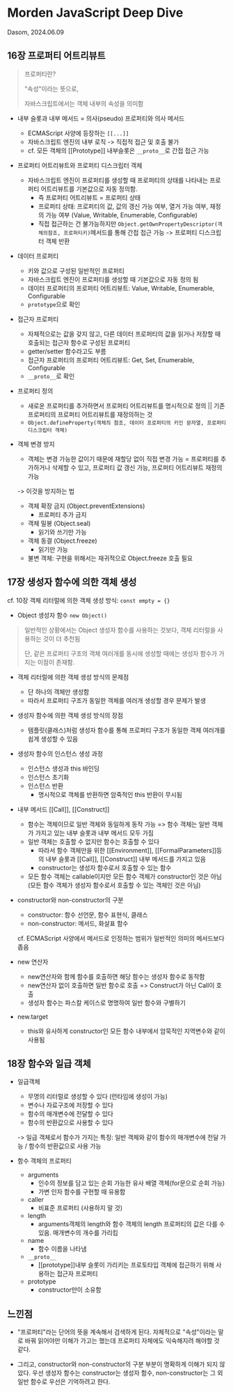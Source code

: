 # Morden JavaScript Deep Dive

Dasom, 2024.06.09

## 16장 프로퍼티 어트리뷰트

> 프로퍼티란?
>
> "속성"이라는 뜻으로,
>
> 자바스크립트에서는 객체 내부의 속성을 의미함

* 내부 슬롯과 내부 메서드 = 의사(pseudo) 프로퍼티와 의사 메서드
  * ECMAScript 사양에 등장하는 `[[...]]`
  * 자바스크립트 엔진의 내부 로직 -> 직접적 접근 및 호출 불가
  * cf. 모든 객체의 [[Prototype]] 내부슬롯은 `__proto__`로 간접 접근 가능


* 프로퍼티 어트리뷰트와 프로퍼티 디스크립터 객체
  * 자바스크립트 엔진이 프로퍼티를 생성할 때 프로퍼티의 상태를 나타내는 프로퍼티 어트리뷰트를 기본값으로 자동 정의함.
    * 즉 프로퍼티 어트리뷰트 = 프로퍼티 상태
    * 프로퍼티 상태: 프로퍼티의 값, 값의 갱신 가능 여부, 열거 가능 여부, 재정의 가능 여부 (Value, Writable, Enumerable, Configurable)
    * 직접 접근하는 건 불가능하지만 `Object.getOwnPropertyDescriptor(객체의참조, 프로퍼티키)`메서드를 통해 간접 접근 가능 -> 프로퍼티 디스크립터 객체 반환



* 데이터 프로퍼티
  * 키와 값으로 구성된 일반적인 프로퍼티
  * 자바스크립트 엔진이 프로퍼티를 생성할 때 기본값으로 자동 정의 됨
  * 데이터 프로퍼티의 프로퍼티 어트리뷰트:  Value, Writable, Enumerable, Configurable
  * `prototype`으로 확인
* 접근자 프로퍼티
  * 자체적으로는 값을 갖지 않고, 다른 데이터 프로퍼티의 값을 읽거나 저장할 때 호출되는 접근자 함수로 구성된 프로퍼티
  * getter/setter 함수라고도 부름
  * 접근자 프로퍼티의 프로퍼티 어트리뷰트: Get, Set, Enumerable, Configurable
  * `__proto__`로 확인



* 프로퍼티 정의

  * 새로운 프로퍼티를 추가하면서 프로퍼티 어트리뷰트를 명시적으로 정의 || 기존 프로퍼티의 프로퍼티 어트리뷰트를 재정의하는 것
  * `Object.defineProperty(객체즤 참조, 데이터 프로퍼티의 키인 문자열, 프로퍼티 디스크립터 객체)`

* 객체 변경 방지

  * 객체는 변경 가능한 값이기 때문에 재할당 없이 직접 변경 가능 = 프로퍼티를 추가하거나 삭제할 수 있고, 프로퍼티 값 갱신 가능, 프로퍼티 어트리뷰트 재정의 가능

  -> 이것을 방지하는 법

  * 객체 확장 금지 (Object.preventExtensions)
    * 프로퍼티 추가 금지
  * 객체 밀봉 (Object.seal)
    * 읽기와 쓰기만 가능
  * 객체 동결 (Object.freeze)
    * 읽기만 가능
  * 불변 객체: 구현을 위해서는 재귀적으로 Object.freeze 호출 필요



## 17장 생성자 함수에 의한 객체 생성

cf. 10장 객체 리터럴에 의한 객체 생성 방식: `const empty = {}`

* Object 생성자 함수 `new Object()`

> 일반적인 상황에서는 Object 생성자 함수를 사용하는 것보다, 객체 리터럴을 사용하는 것이 더 추천됨
>
> 단, 같은 프로퍼티 구조의 객체 여러개를 동시에 생성할 때에는 생성자 함수가 가지는 이점이 존재함.

* 객체 리터럴에 의한 객체 생성 방식의 문제점
  * 단 하나의 객체만 생성함
  * 따라서 프로퍼티 구조가 동일한 객체를 여러개 생성할 경우 문제가 발생
* 생성자 함수에 의한 객체 생성 방식의 장점
  * 템플릿(클래스)처럼 생성자 함수를 통해 프로퍼티 구조가 동일한 객체 여러개를 쉽게 생성할 수 있음



* 생성자 함수의 인스턴스 생성 과정
  * 인스턴스 생성과 this 바인딩
  * 인스턴스 초기화
  * 인스턴스 반환
    * 명시적으로 객체를 반환하면 암죽적인 this 반환이 무시됨



* 내부 메서드 [[Call]], [[Construct]]

  * 함수는 객체이므로 일반 객체와 동일하게 동작 가능 => 함수 객체는 일반 객체가 가지고 있는 내부 슬롯과 내부 메서드 모두 가짐
  * 일반 객체는 호출할 수 없지만 함수는 호출할 수 있다
    * 따라서 함수 객체만을 위한 [[Environment]], [[FormalParameters]]등의 내부 슬롯과 [[Call]], [[Construct]] 내부 메서드를 가지고 있음
    * constructor는 생성자 함수로서 호출할 수 있는 함수
  * 모든 함수 객체는 callable이지만 모든 함수 객체가 constructor인 것은 아님 (모든 함수 객체가 생성자 함수로서 호출할 수 있는 객체인 것은 아님)

* constructor와 non-constructor의 구분

  * constructor: 함수 선언문, 함수 표현식, 클래스
  * non-constructor: 메서드, 화살표 함수

  cf. ECMAScript 사양에서 메서드로 인정하는 범위가 일반적인 의미의 메서드보다 좁음

* new 연산자

  * new연산자와 함께 함수를 호출하면 해당 함수는 생성자 함수로 동작함
  * new연산자 없이 호출하면 일반 함수로 호출 => Construct가 아닌 Call이 호출
  * 생성자 함수는 파스칼 케이스로 명명하여 일반 함수와 구별하기

* new.target

  * this와 유사하게 constructor인 모든 함수 내부에서 암묵적인 지역변수와 같이 사용됨



## 18장 함수와 일급 객체

* 일급객체

  * 무명의 리터럴로 생성할 수 있다 (런타임에 생성이 가능)
  * 변수나 자료구조에 저장할 수 있다
  * 함수의 매개변수에 전달할 수 있다
  * 함수의 반환값으로 사용할 수 있다

  -> 일급 객체로서 함수가 가지는 특징: 일반 객체와 같이 함수의 매개변수에 전달 가능 / 함수의 반환값으로 사용 가능

* 함수 객체의 프로퍼티

  * arguments
    * 인수의 정보를 담고 있는 순회 가능한 유사 배열 객체(for문으로 순회 가능)
    * 가변 인자 함수를 구현할 때 유용함
  * caller
    * 비표준 프로퍼티 (사용하지 말 것)
  * length
    * arguments객체의 length와 함수 객체의 length 프로퍼티의 값은 다를 수 있음. 매개변수의 개수를 가리킴
  * name
    * 함수 이름을 나타냄
  * `__proto__`
    * [[prototype]]내부 슬롯이 가리키는 프로토타입 객체에 접근하기 위해 사용하는 접근자 프로퍼티
  * prototype
    * constructor만이 소유함









## 느낀점

* "프로퍼티"라는 단어의 뜻을 계속해서 검색하게 된다. 자체적으로 "속성"이라는 말로 바꿔 읽어야만 이해가 가고는 했는데 프로퍼티 자체에도 익숙해지려 해야할 것 같다.

* 그리고, constructor와 non-constructor의 구분 부분이 명확하게 이해가 되지 않았다. 우선 생성자 함수는 constructor는 생성자 함수, non-constructor는 그 외 일반 함수로 우선은 기억하려고 한다.

  



